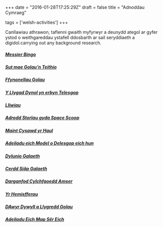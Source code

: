 +++
date = "2016-01-28T17:25:29Z"
draft = false
title = "Adnoddau Cymraeg"

tags = ['welsh-activities']
+++

Canllawiau athrawon, taflenni gwaith myfyrwyr a deunydd ategol ar gyfer ystod o weithgareddau ystafell ddosbarth ar sail seryddiaeth a digidol.carrying out any background research.

##### [Messier Bingo](/messier-bingo-cy/)

##### [Sut mae Golau’n Teithio](/light-cy/)

##### [Ffynonellau Golau](/lightsources-cy/)

##### [Y Llygad Dynol yn erbyn Telesgop](/eyevstelescope-cy/)

##### [Lliwiau](/colours-cy/)

##### [Adrodd Storïau gyda Space Scoop](/storytelling-cy/)

##### [Maint Cysawd yr Haul](/solar-system-cy/)

##### [Adeiladu eich Model o Delesgop eich hun](/model-telescope-cy/)

##### [Dylunio Galaeth](/galaxy-design-cy/)

##### [Cerdd Siâp Galaeth](/galaxy-poem-cy/)

##### [Darganfod Cylchfaoedd Amser](/time-zones-cy/)

##### [Yr Hemisfferau](/hemispheres-cy/)

##### [DAwyr Dywyll a Llygredd Golau](/darksky-cy/)

##### [Adeiladu Eich Map Sêr Eich](/planisphere-cy/)
